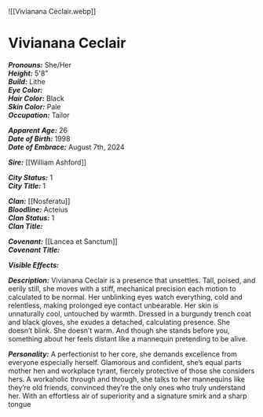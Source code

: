 ![[Vivianana Ceclair.webp]]
# Vivianana Ceclair

***Pronouns:*** She/Her  
***Height:*** 5'8"  
***Build:*** Lithe  
***Eye Color:***  
***Hair Color:*** Black   
***Skin Color:*** Pale  
***Occupation:*** Tailor  

***Apparent Age:*** 26  
***Date of Birth:***  1998  
***Date of Embrace:***  August 7th, 2024  

***Sire:*** [[William Ashford]]  

***City Status:*** 1  
***City Title:*** 1  

***Clan:*** [[Nosferatu]]  
***Bloodline:*** Acteius  
***Clan Status:*** 1  
***Clan Title:***  

***Covenant:*** [[Lancea et Sanctum]]  
***Covenant Title:***  

***Visible Effects:***   

***Description:*** Vivianana Ceclair is a presence that unsettles. Tall, poised, and eerily still, she moves with a stiff, mechanical precision each motion to calculated to be normal. Her unblinking eyes watch everything, cold and relentless, making prolonged eye contact unbearable. Her skin is unnaturally cool, untouched by warmth. Dressed in a burgundy trench coat and black gloves, she exudes a detached, calculating presence. She doesn’t blink. She doesn’t warm. And though she stands before you, something about her feels distant like a mannequin pretending to be alive.

***Personality:*** A perfectionist to her core, she demands excellence from everyone especially herself. Glamorous and confident, she’s equal parts mother hen and workplace tyrant, fiercely protective of those she considers hers. A workaholic through and through, she talks to her mannequins like they’re old friends, convinced they’re the only ones who truly understand her. With an effortless air of superiority and a signature smirk and a sharp tongue